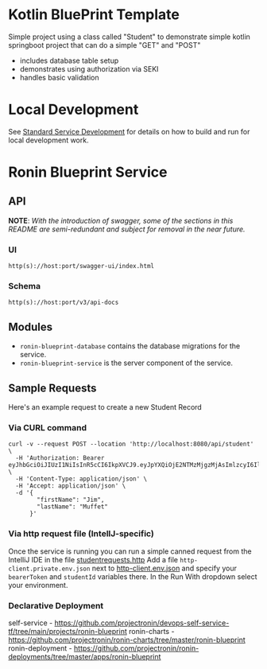 # Kotlin BluePrint Template

Simple project using a class called "Student" to demonstrate simple kotlin springboot project that can do a simple "GET" and "POST"
* includes database table setup
* demonstrates using authorization via SEKI
* handles basic validation

# Local Development

See [Standard Service Development](https://projectronin.atlassian.net/l/cp/wNJKyaEY) for details on how to build and
run for local development work.

# Ronin Blueprint Service

## API

**NOTE**: _With the introduction of swagger, some of the sections in this README are semi-redundant and subject for removal in the near future._

### UI

`http(s)://host:port/swagger-ui/index.html`

### Schema

`http(s)://host:port/v3/api-docs`

## Modules

- `ronin-blueprint-database` contains the database migrations for the service.
- `ronin-blueprint-service` is the server component of the service.

## Sample Requests

Here's an example request to create a new Student Record

### Via CURL command

```shell
curl -v --request POST --location 'http://localhost:8080/api/student' \
  -H 'Authorization: Bearer eyJhbGciOiJIUzI1NiIsInR5cCI6IkpXVCJ9.eyJpYXQiOjE2NTMzMjgzMjAsImlzcyI6IlNla2kiLCJqdGkiOiIycm9zcW05M2VlbmFwYmlrZm8wMXFrODEiLCJzdWIiOiIxNTFhMjUwOS1lNjllLTQwNDMtYmJhOC1kYmY5ODhkZGE1NTUiLCJ0ZW5hbnRpZCI6ImFwcG9zbmQifQ.gmX_Ad6sgTTW0iogI4kwuhYYbnpn5HGIE5RZxi56Ojs' \
  -H 'Content-Type: application/json' \
  -H 'Accept: application/json' \
  -d '{
        "firstName": "Jim",
        "lastName": "Muffet"
      }'
```

### Via http request file (IntellJ-specific)

Once the service is running you can run a simple canned request from the IntelliJ IDE in the file [studentrequests.http](ronin-blueprint-service/src/test/resources/studentrequests.http)
Add a file `http-client.private.env.json` next to [http-client.env.json](ronin-blueprint-service/src/test/resources/http-client.env.json) and specify your `bearerToken` and `studentId` variables there.
In the Run With dropdown select your environment.

### Declarative Deployment

self-service - https://github.com/projectronin/devops-self-service-tf/tree/main/projects/ronin-blueprint
ronin-charts - https://github.com/projectronin/ronin-charts/tree/master/ronin-blueprint
ronin-deployment - https://github.com/projectronin/ronin-deployments/tree/master/apps/ronin-blueprint
